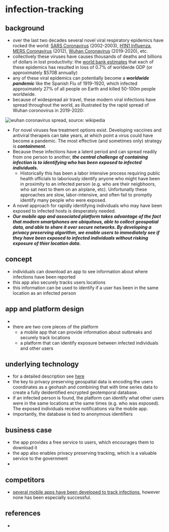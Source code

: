 # infection-tracking


## background
* over the last two decades several novel viral respiratory epidemics have rocked the world: [SARS Coronavirus](https://en.wikipedia.org/wiki/Severe_acute_respiratory_syndrome) (2002-2003), [H1N1 Influenza](https://en.wikipedia.org/wiki/Influenza_A_virus_subtype_H1N1), [MERS Coronavirus](https://en.wikipedia.org/wiki/Middle_East_respiratory_syndrome-related_coronavirus) (2012), [Wuhan Coronavirus](https://en.wikipedia.org/wiki/Coronavirus_disease_2019) (2019-2020), etc.
* collectively these viruses have causes thousands of deaths and billions of dollars in lost productivity: the [world bank estimates](https://www.weforum.org/agenda/2018/05/how-epidemics-infect-the-global-economy-and-what-to-do-about-it/) that each of these epidemics has resulted in loss of 0.7% of worldwide GDP (or approximately $570B annually)
* any of these viral epidemics can potentially become a ***_worldwide pandemic_*** like the Spanish Flu of 1919-1920, which infected approximately 27% of all people on Earth and killed 50-100m people worldwide.
* because of widespread air travel, these modern viral infections have spread throughout the world, as illustrated by the rapid spread of Wuhan coronovirus in 2019-2020:

![wuhan coronavirus spread, source: wikipedia](https://upload.wikimedia.org/wikipedia/commons/b/b3/COVID-19-outbreak-timeline.gif)

* For novel viruses few treatment options exist. Developing vaccines and antiviral therapeis can take years, at which point a virus could have become a pandemic. The most effective (and sometimes only) strategy is ***_containment_***.
* Because these infections have a latent period and can spread readily from one person to another, ***_the central challenge of containing infection is to identifying who has been exposed to infected individuals._*** 
  * Historically this has been a labor intensive process requiring public health officials to laboriously identify anyone who might have been in proximity to an infected person (e.g. who are their neigbhoors, who sat next to them on an airplane, etc). Unfortunatly these approaches are slow, labor-intensive, and often fail to promptly identify many people who were exposed.
* A novel approach for rapidly identifying individuals who may have been exposed to infected hosts is desperately needed.
* ***Our mobile app and associated platform takes advantage of the fact that modern smartphones are ubiquitous, able to collect geospatial data, and able to share it over secure networks. By developing a privacy preserving algorithm, we enable users to immediately see if they have been exposed to infected individuals without risking exposure of thier location data.***


## concept
* individuals can download an app to see information about where infections have been reported
* this app also securely tracks users locations
* this information can be used to identify if a user has been in the same location as an infected person

## app and platform design
* 
* there are two core pieces of the platform
  * a mobile app that can provide information about outbreaks and securely track locations
  * a platform that can identify exposure between infected individuals and other users

## underlying technology
* for a detailed description see [here](https://github.com/nickmmark/infection-tracking/blob/master/TECHNOLOGY.md)
* the key to privacy preserving geospatial data is encoding the users coordinates as a geohash and combining that with time series data to create a fully deidentified encrypted geotemporal database.
* if an infected person is found, the platform can identify what other users were in the same locations at the same times (e.g. who was exposed). The exposed individuals receive notifications via the mobile app.
* importantly, the database is tied to anonymous identifiers

## business case
* the app provides a free service to users, which encourages them to download it
* the app also enables privacy preserving tracking, which is a valuable service to the government
* 

## competitors
* [several mobile apps have been developed to track infections](https://jglobalbiosecurity.com/articles/10.31646/gbio.39/), however none has been especially successful.

## references
* 
